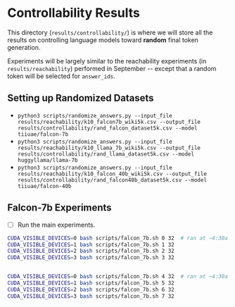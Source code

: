 # Controllability Results 

This directory (`results/controllability/`) is where we will store all the results on controlling language models toward **random** final token generation. 

Experiments will be largely similar to the reachability experiments (in `results/reachability`) performed in September -- except that a random token will be selected for `answer_ids`. 


## Setting up Randomized Datasets
  - `python3 scripts/randomize_answers.py --input_file results/reachability/k10_falcon7b_wiki5k.csv --output_file results/controllability/rand_falcon_dataset5k.csv --model tiiuae/falcon-7b`
  - `python3 scripts/randomize_answers.py --input_file results/reachability/k10_llama_7b_wiki5k.csv --output_file results/controllability/rand_llama_dataset5k.csv --model huggyllama/llama-7b`
  - `python3 scripts/randomize_answers.py --input_file results/reachability/k10_falcon_40b_wiki5k.csv --output_file results/controllability/rand_falcon40b_dataset5k.csv --model tiiuae/falcon-40b`


## Falcon-7b Experiments
 - [ ] Run the main experiments.
```bash
CUDA_VISIBLE_DEVICES=0 bash scripts/falcon_7b.sh 0 32  # ran at ~4:30a on Wed Nov 15
CUDA_VISIBLE_DEVICES=1 bash scripts/falcon_7b.sh 1 32
CUDA_VISIBLE_DEVICES=2 bash scripts/falcon_7b.sh 2 32
CUDA_VISIBLE_DEVICES=3 bash scripts/falcon_7b.sh 3 32


CUDA_VISIBLE_DEVICES=0 bash scripts/falcon_7b.sh 4 32  # ran at ~4:30a on Wed Nov 15
CUDA_VISIBLE_DEVICES=1 bash scripts/falcon_7b.sh 5 32
CUDA_VISIBLE_DEVICES=2 bash scripts/falcon_7b.sh 6 32
CUDA_VISIBLE_DEVICES=3 bash scripts/falcon_7b.sh 7 32
```